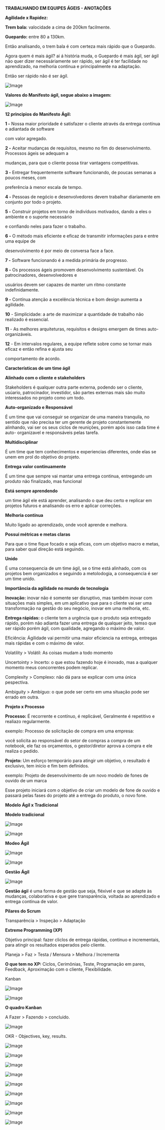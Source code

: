 **TRABALHANDO EM EQUIPES ÁGEIS - ANOTAÇÕES**

 

**Agilidade x Rapidez:** 

**Trem bala:** valocidade a cima de 200km facilmente.

**Guepardo:** entre 80 a 130km.

Então analisando, o trem bala é com certeza mais rápido que o Guepardo.

Agora quem é mais ágil? ai á história muda, o Guepardo é mais ágil, ser ágil não quer dizer necessáriamente ser rápido, ser ágil é ter facilidade no aprendizado, na melhoria continua e principalmente na adaptação.

Então ser rápido não é ser ágil.

 

![Image](/assets/images/clip_image002.jpg)

**Valores do Manifesto ágil, segue abaixo a imagem:**

 

![Image](/assets/images/clip_image004.jpg)

 

**12 principios do Manifesto Ágil:**

 

**1 -** Nossa maior prioridade é satisfazer o cliente através da entrega contínua e adiantada de software

com valor agregado.

**2 -** Aceitar mudanças de requisitos, mesmo no fim do desenvolvimento. Processos ágeis se adequam a

mudanças, para que o cliente possa tirar vantagens competitivas.

**3 -** Entregar frequentemente software funcionando, de poucas semanas a poucos meses, com

preferência à menor escala de tempo.

**4 -** Pessoas de negócio e desenvolvedores devem trabalhar diariamente em conjunto por todo o projeto.

**5 -** Construir projetos em torno de indivíduos motivados, dando a eles o ambiente e o suporte necessário

e confiando neles para fazer o trabalho.

**6 -** O método mais eficiente e eficaz de transmitir informações para e entre uma equipe de

desenvolvimento é por meio de conversa face a face.

**7 -** Software funcionando é a medida primária de progresso.

**8 -** Os processos ágeis promovem desenvolvimento sustentável. Os patrocinadores, desenvolvedores e

usuários devem ser capazes de manter um ritmo constante indefinidamente.

**9 -** Contínua atenção a excelência técnica e bom design aumenta a agilidade.

**10** - Simplicidade: a arte de maximizar a quantidade de trabalho não realizado é essencial.

**11** - As melhores arquiteturas, requisitos e designs emergem de times auto-organizáveis.

**12** - Em intervalos regulares, a equipe reflete sobre como se tornar mais eficaz e então refina e ajusta seu

comportamento de acordo.

 

**Características de um time ágil**

 

**Alinhado com o cliente e stakeholders**

Stakeholders é qualquer outra parte externa, podendo ser o cliente, usúario, patrocinador, investidor, são partes externas mais são muito interessados no projeto como um todo.

 

**Auto-organizado e Responsável**

É um time que vai conseguir se organizar de uma maneira tranquila, no sentido que não precisa ter um gerente de projeto constantemente alinhando, vai ser os seus ciclos de reunições, porém após isso cada time é auto- organizavel e responsáveis pelas tarefa.

 

**Multidisciplinar**

É um time que tem conhecimentos e experiencias diferentes, onde elas se unem em prol do objetivo do projeto.

 

**Entrega valor continuamente**

É um time que sempre vai mantar uma entrega continua, entregando um produto não finalizado, mas funcional

 

**Está sempre aprendendo**

um time ágil ele está aprender, analisando o que deu certo e replicar em projetos futuros e analisando os erro e aplicar correções.

 

**Melhoria contínua**

Muito ligado ao aprendizado, onde você aprende e melhora.

 

**Possui métricas e metas claras**

Para que o time fique focado e seja eficas, com um objetivo macro e metas, para saber qual direção está seguindo.

 

**Unido**

É uma consequencia de um time ágil, se o time está alinhado, com os projetos bem organizados e seguindo a metolodogia, a consequencia é ser um time unido.

 

**Importância da agilidade no mundo de tecnologia**

 

**Inovação:** inovar não é somente ser disruptivo, mas também inovar com situações mais simples, em um aplicativo que para o cliente vai ser uma transformação na gestão do seu negócio, inovar em uma melhoria, etc.

 

**Entrega rápidas:** o cliente tem a urgência que o produto seja entregado rápido, porém não adianta fazer uma entrega de qualquer jeito, temso que ser rápido porém ágil, com qualidade, agregando o máximo de valor.

 

Eficiência: Ágilidade vai permitir uma maior eficiencia na entrega, entregas mais rápidas e com o máximo de valor.

 

Volatility > Volátil: As coisas mudam a todo momento

Uncertointy > Incerto: o que estou fazendo hoje é inovado, mas a qualquer momento meus concorrentes podem replicar.

Complexity > Complexo: não dá para se explicar com uma única pespectiva.

Ambiguity > Ambíguo: o que pode ser certo em uma situação pode ser errado em outra.

 

**Projeto x Processo**

 

**Processo:** É recorrente e contínuo, é replicável, Geralmente é repetitivo e realiazo regularmente.

exemplo: Processo de solicitação de compra em uma empresa:

você solicita ao responsável do setor de compras a compra de um notebook, ele faz os orçamentos, o gestor/diretor aprova a compra e ele realiza o pedido.

 

**Projeto:** Um esforço termporário para atingir um objetivo, o resultado é exclusivo, tem início e fim bem definidos.

exemplo: Projeto de desenvolvimento de um novo modelo de fones de ouvido de um marca

Esse projeto iniciará com o objetivo de criar um modelo de fone de ouvido e passará pelas fases do projeto até a entrega do produto, o novo fone.

 

**Modelo Ágil x Tradicional** 

 

**Modelo tradicional**

 

![Image](/assets/images/clip_image006.jpg)

![Image](file:///C:/Users/Ricardo/AppData/Local/Temp/msohtmlclip1/01/clip_image008.jpg)

 

 

**Modeo Ágil**

![Image](/assets/images/clip_image010.jpg)

 

![Image](/assets/images/clip_image012.jpg)

 

**Gestão Ágil**

 

![Image](/assets/images/clip_image014.jpg)

 

 

**Gestão ági**l é uma forma de gestão que seja, fléxivel e que se adapte às mudanças, colaborativa e que gere transparência, voltada ao aprendizado e entrega contínua de valor.

 

**Pilares do Scrum**

 

Transparência > Inspeção > Adaptação

 

**Extreme Programming (XP)**

 

Objetivo principal: fazer cliclos de entrega rápidas, continuo e incrementais, para atingir os resultados esperados pelo cliente.

Planeja > Faz > Testa / Mensura > Melhora / Incrementa

 

**O que tem no XP:** Ciclos, Cerimônias, Teste, Programação em pares, Feedback, Aproximação com o cliente, Flexibilidade.

 

Kanban

 

![Image](/assets/images/clip_image016.jpg)

 

 

 

![Image](/assets/images/clip_image018.jpg)

 

 

**O quadro Kanban**

 

A Fazer > Fazendo > concluido.

 

![Image](/assets/images/clip_image020.jpg)

 

 

OKR - Objectives, key, results.

 

![Image](/assets/images/clip_image022.jpg)

 

 

![Image](/assets/images/clip_image024.jpg)

 

![Image](/assets/images/clip_image026.jpg)

 

![Image](/assets/images/clip_image028.jpg)

 

 

![Image](/assets/images/clip_image030.jpg)

 

![Image](/assets/images/clip_image032.jpg)

 

![Image](/assets/images/clip_image034.jpg)

 

 

![Image](/assets/images/clip_image036.jpg)

 

 

 

![Image](/assets/images/clip_image038.jpg)

 

 

 

 

 

 

 

 

 

 

 

 